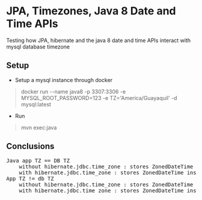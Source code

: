 # JPA, Timezones, Java 8 Date and Time APIs 
Testing how JPA, hibernate and the java 8 date and time APIs interact with mysql database timezone

## Setup
- Setup a mysql instance through docker
> docker run --name java8 -p 3307:3306 -e MYSQL_ROOT_PASSWORD=123 -e TZ='America/Guayaquil' -d mysql:latest
- Run
> mvn exec:java

## Conclusions
<pre>
Java app TZ == DB TZ
    without hibernate.jdbc.time_zone : stores ZonedDateTime instances with database TZ
    with hibernate.jdbc.time_zone : stores ZonedDateTime instances with the timezone value of hibernate.jdbc.time_zone property 
App TZ != db TZ
    without hibernate.jdbc.time_zone : stores ZonedDateTime instances with database TZ
    with hibernate.jdbc.time_zone : stores ZonedDateTime instances with the timezone value of hibernate.jdbc.time_zone property
</pre>



